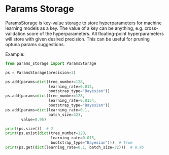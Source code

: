 # Params Storage

ParamsStorage is key-value storage to store hyperparameters for machine learning models as a key. The value of a key
can be anything, e.g. cross-validation score of the hyperparameters. All floating-point hyperparameters will store
with given desired precision. This can be useful for pruning optuna params suggestions.

Example:

```python
from params_storage import ParamsStorage

ps = ParamsStorage(precision=3)

ps.add(params=dict(tree_number=128,
                   learning_rate=0.015,
                   bootstrap_type="Bayesian"))
ps.add(params=dict(tree_number=128,
                   learning_rate=0.0154,
                   bootstrap_type="Bayesian"))
ps.add(params=dict(learning_rate=0.1,
                   batch_size=32),
       value=0.95)

print(ps.size())  # 2
print(ps.exist(dict(tree_number=128,
                    learning_rate=0.015,
                    bootstrap_type="Bayesian")))  # True
print(ps.get(dict(learning_rate=0.1, batch_size=32)))  # 0.95
```